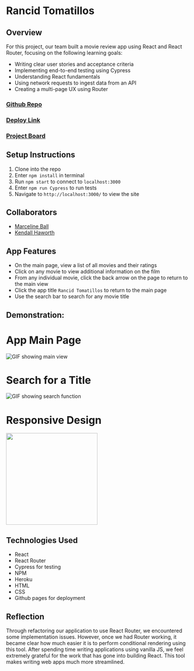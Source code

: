 # Rancid Tomatillos

## Overview

For this project, our team built a movie review app using React and React Router, focusing on the following learning goals:
- Writing clear user stories and acceptance criteria
- Implementing end-to-end testing using Cypress
- Understanding React fundamentals
- Using network requests to ingest data from an API
- Creating a multi-page UX using Router

### [Github Repo](https://github.com/MarcelineBall/rancid-tomatillos)
### [Deploy Link](https://marcelineball.github.io/rancid-tomatillos/)
### [Project Board](https://github.com/MarcelineBall/rancid-tomatillos/projects/1)

## Setup Instructions

1. Clone into the repo
2. Enter `npm install` in terminal
3. Run `npm start` to connect to `localhost:3000`
4. Enter `npm run Cypress` to run tests
5. Navigate to `http://localhost:3000/` to view the site

## Collaborators

- [Marceline Ball](https://github.com/MarcelineBall)
- [Kendall Haworth](https://github.com/kendallha)

## App Features

- On the main page, view a list of all movies and their ratings
- Click on any movie to view additional information on the film
- From any individual movie, click the back arrow on the page to return to the main view
- Click the app title `Rancid Tomatillos` to return to the main page
- Use the search bar to search for any movie title

## Demonstration:

# App Main Page

![GIF showing main view](https://media.giphy.com/media/VBVq9SmUcoIUsILEv4/giphy.gif) 

# Search for a Title

![GIF showing search function](https://media.giphy.com/media/KHz3mREp23IUrhmuaF/giphy.gif)

# Responsive Design

<img src="https://user-images.githubusercontent.com/25498241/115470103-a6ee8200-a1ea-11eb-8d40-a68ec6168f18.png" height="250">

## Technologies Used

- React
- React Router
- Cypress for testing
- NPM
- Heroku
- HTML
- CSS
- Github pages for deployment

## Reflection

Through refactoring our application to use React Router, we encountered some implementation issues. However, once we had Router working, it became clear how much easier it is to perform conditional rendering using this tool. After spending time writing applications using vanilla JS, we feel extremely grateful for the work that has gone into building React. This tool makes writing web apps much more streamlined. 